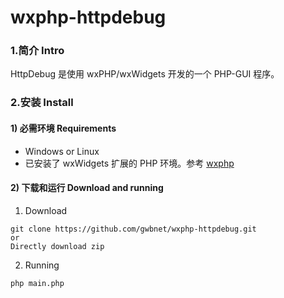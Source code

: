 # wxphp-httpdebug

### 1.简介 Intro
HttpDebug 是使用 wxPHP/wxWidgets 开发的一个 PHP-GUI 程序。

### 2.安装 Install
#### 1) 必需环境 Requirements
* Windows or Linux
* 已安装了 wxWidgets 扩展的 PHP 环境。参考 [wxphp](https://github.com/wxphp/wxphp)

#### 2) 下载和运行 Download and running
1. Download 
```  
git clone https://github.com/gwbnet/wxphp-httpdebug.git
or
Directly download zip
```

2. Running
```
php main.php
```

